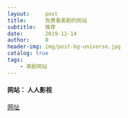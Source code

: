 ```yaml
---
layout:     post
title:      免费看美剧的网站
subtitle:   推荐
date:       2019-12-14
author:     0
header-img: img/post-bg-universe.jpg
catalog: true
tags:
    - 美剧网站
---
```


#### 网站： 人人影视

[网址](http://yyetss.com/)


